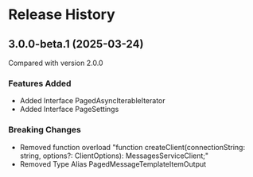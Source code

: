 # Release History
    
## 3.0.0-beta.1 (2025-03-24)
Compared with version 2.0.0
    
### Features Added

  - Added Interface PagedAsyncIterableIterator
  - Added Interface PageSettings

### Breaking Changes

  - Removed function overload "function createClient(connectionString: string, options?: ClientOptions): MessagesServiceClient;"
  - Removed Type Alias PagedMessageTemplateItemOutput
    
